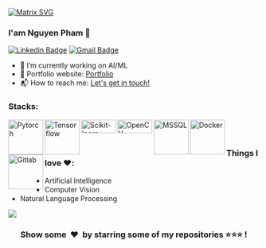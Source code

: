 <!--
**nguyenph17/nguyenph17** is a ✨ _special_ ✨ repository because its `README.md` (this file) appears on your GitHub profile.

Here are some ideas to get you started:

- 🔭 I’m currently working on ...
- 🌱 I’m currently learning ...
- 👯 I’m looking to collaborate on ...
- 🤔 I’m looking for help with ...
- 💬 Ask me about ...
- 📫 How to reach me: ...
- 😄 Pronouns: ...
- ⚡ Fun fact: ...
-->
[![Matrix SVG](https://raw.githubusercontent.com/rodrigograca31/rodrigograca31/master/matrix.svg)](https://www.youtube.com/watch?v=SDkAGkd4NLc) 


### I'am Nguyen Pham 👋
[![Linkedin Badge](https://img.shields.io/badge/-NguyenPham-blue?style=flat-square&logo=Linkedin&logoColor=white&link=https://www.linkedin.com/in/nguyen-pham-730972174/)](https://www.linkedin.com/in/nguyen-pham-730972174/)
[![Gmail Badge](https://img.shields.io/badge/-nguyenph.work@gmail.com-c14438?style=flat-square&logo=Gmail&logoColor=white&link=mailto:nguyenph.work@gmail.com)](mailto:nguyenph.work@gmail.com)


- 🔭 I’m currently working on AI/ML
- 🎯 Portfolio website: [Portfolio](https://nguyenph17.github.io/my-portfolio/)
- 📬 How to reach me: [Let's get in touch!][linkedin]

### Stacks: 
<img align="left" alt="Pytorch" width="70px" src="https://github.com/nguyenph17/vi-video-shift/assets/113575105/7d2b9419-7bf7-481b-aad7-96996e28c8a1" />
<img align="left" alt="Tensorflow" width="70px" src="https://github.com/nguyenph17/vi-video-shift/assets/113575105/65847589-51c6-48e6-97fd-94093a4ac59f" />
<img align="left" alt="Scikit-learn" width="70px" height="27" src="https://github.com/nguyenph17/vi-video-shift/assets/113575105/5e6ed2fa-e588-4681-8e82-0aa7597709dc" />
<img align="left" alt="OpenCV" width="70px" height="27" src="https://github.com/nguyenph17/vi-video-shift/assets/113575105/6e1ea799-c921-4d16-be2f-541e6c97f780" />
<img align="left" alt="MSSQL" width="70px" src="https://github.com/nguyenph17/vi-video-shift/assets/113575105/54a1e0f8-963a-4c48-8c98-236d9e24d1c3" />
<img align="left" alt="Docker" width="70px" src="https://github.com/nguyenph17/vi-video-shift/assets/113575105/995e8d60-816f-42c5-bddb-2a03e964394c" />
<img align="left" alt="Gitlab" width="70px" src="https://github.com/nguyenph17/vi-video-shift/assets/113575105/66188c0b-0b5f-4c26-9b3a-fbed34b82659"/>
<br>
<br>

### Things I love ❤️:
- Artificial Intelligence <img src="https://github.com/nguyenph17/vi-video-shift/assets/113575105/2a596afa-1b7a-40fe-bd0a-5bcd35a7fe4d" width="30" height="15">
- Computer Vision <img src="https://github.com/nguyenph17/vi-video-shift/assets/113575105/74cdb20b-c554-4468-a57b-f17db5704f45" width="30" height="15">
- Natural Language Processing <img src="https://github.com/nguyenph17/vi-video-shift/assets/113575105/1afb4d7c-23da-4f99-acb9-7089b7a1cc54" width="30" height="15">



<!-- ### :zap: Github Stats
<p>
    <a href="https://gitstats.me/nguyenph17" target="_blank"> 
        <img src="https://github-readme-stats.vercel.app/api?username=nguyenph17&&show_icons=true&hi&theme=dark&count_private=true&include_all_commits=true">
    </a>
</p> -->

<p>
    <a href="https://github.com/nguyenph17"><img align="center" src="https://github-readme-stats.vercel.app/api/top-langs/?username=nguyenph17&layout=compact&theme=buefy&hide_border=true" /></a>
</p>
<!-- [![Top Langs](https://github-readme-stats.vercel.app/api/top-langs/?username=varadbhogayata&layout=compact)](https://github.com/anuraghazra/github-readme-stats) -->
<div align="center">
<h3 align="center">Show some &nbsp;❤️&nbsp; by starring some of my repositories ⭐⭐⭐ !</h3>

<!--[website]: -->
[linkedin]: https://www.linkedin.com/in/nguyen-pham-730972174/
